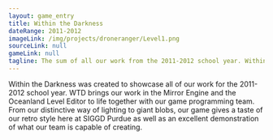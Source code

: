 ```yaml
---
layout: game_entry
title: Within the Darkness
dateRange: 2011-2012
imageLink: /img/projects/droneranger/Level1.png
sourceLink: null
gameLink: null
tagline: The sum of all our work from the 2011-2012 school year. Within the Darkness is a 2D technical demo showcasing our engine's features.
---
```

<!--Put description here:-->
Within the Darkness was created to showcase all of our work for the 2011-2012 school year. WTD brings our work in the Mirror Engine and the Oceanland Level Editor to life together with our game programming team. From our distinctive way of lighting to giant blobs, our game gives a taste of our retro style here at SIGGD Purdue as well as an excellent demonstration of what our team is capable of creating.